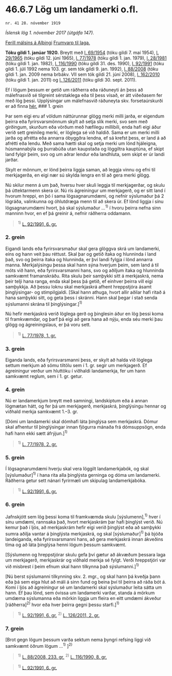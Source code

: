 # 46.6.7 Lög um landamerki o.fl.

`nr. 41 28. nóvember 1919`

_Íslensk lög 1. nóvember 2017 (útgáfa 147)._

[Ferill málsins á Alþingi](https://www.althingi.is/thingstorf/thingmalalistar-eftir-thingum/ferill/?ltg=31&mnr=7)
[Frumvarp til laga.](https://www.althingi.is/altext/31/s/pdf/0007.pdf)

**Tóku gildi 1. janúar 1920.**
Breytt með
[l. 69/1954](https://althingi.is/altext/stjtnr.html#1954069) (tóku gildi 7. maí 1954),
[l. 29/1965](https://althingi.is/altext/stjtnr.html#1965029) (tóku gildi 12. júní 1965),
[l. 77/1978](https://althingi.is/altext/stjtnr.html#1978077) (tóku gildi 1. jan. 1979),
[l. 28/1981](https://althingi.is/altext/stjtnr.html#1981028) (tóku gildi 1. jan. 1982),
[l. 116/1990](https://althingi.is/altext/stjt/1990.116.html) (tóku gildi 31. des. 1990),
[l. 92/1991](https://althingi.is/altext/stjt/1991.092.html) (tóku gildi 1. júlí 1992 nema 103. gr. sem tók gildi 9. jan. 1992),
[l. 88/2008](https://althingi.is/altext/stjt/2008.088.html) (tóku gildi 1. jan. 2009 nema brbákv. VII sem tók gildi 21. júní 2008),
[l. 162/2010](https://althingi.is/altext/stjt/2010.162.html) (tóku gildi 1. jan. 2011) og
[l. 126/2011](https://althingi.is/altext/stjt/2011.126.html) (tóku gildi 30. sept. 2011).

Ef í lögum þessum er getið um ráðherra eða ráðuneyti án þess að málefnasvið sé tilgreint sérstaklega eða til þess vísað, er átt viðeðasem fer með lög þessi. Upplýsingar um málefnasvið ráðuneyta skv. forsetaúrskurði er að finna [hér.](2017015.md) ### 1. grein

Þar sem eigi eru af völdum náttúrunnar glögg merki milli jarða, er eigendum þeirra eða fyrirsvarsmönnum skylt að setja slík merki, svo sem með girðingum, skurðum eða vörðum með hæfilegu millibili, enda hafi eigi áður verið sett greinileg merki, er löglega sé við haldið. Sama er um merki milli jarða og afrétta eða annarra óbyggðra lendna, ef sá krefst þess, er land á að afrétti eða lendu. Með sama hætti skal og setja merki um lönd hjáleigna, húsmannabýla og þurrabúða utan kaupstaða og löggiltra kauptúna, ef skipt land fylgir þeim, svo og um aðrar lendur eða landhluta, sem skipt er úr landi jarðar.

Skylt er mönnum, er lönd þeirra liggja saman, að leggja vinnu og efni til merkjagerða, en eigi nær sú skylda lengra en til að gera merki glögg.

Nú skilur menn á um það, hversu hver skuli leggja til merkjagerðar, og skulu þá úttektarmenn skera úr. Nú rís ágreiningur um merkjagerð, og er sitt land í hvorum hreppi, en þó í sama lögsagnarumdæmi, og nefnir sýslumaður þá 2 lögráða, valinkunna og óhlutdræga menn til að skera úr. Ef lönd liggja í sínu lögsagnarumdæmi hvort, þá skal sýslumaður …<sup>1)</sup> í hvoru þeirra nefna sinn manninn hvor, en ef þá greinir á, nefnir ráðherra oddamann.

> <sup>1)</sup> [L. 92/1991, 6. gr.](https://althingi.is/altext/stjt/1991.092.html)

### 2. grein

Eigandi lands eða fyrirsvarsmaður skal gera glöggva skrá um landamerki, eins og hann veit þau réttust. Skal þar og getið ítaka og hlunninda í land það, svo og þeirra ítaka og hlunninda, er því landi fylgja í lönd annarra manna. Merkjalýsingu þessa skal hann sýna hverjum þeim, sem land á til móts við hann, eða fyrirsvarsmanni hans, svo og aðiljum ítaka og hlunninda samkvæmt framanskráðu. Rita skulu þeir samþykki sitt á merkjaskrá, nema þeir telji hana ranga, enda skal þess þá getið, ef einhver þeirra vill eigi samþykkja. Að þessu loknu skal merkjaskrá afhent hreppstjóra ásamt þinglýsingar- og stimpilgjaldi. [Skal hann athuga, hvort allir aðilar hafi ritað á hana samþykki sitt, og geta þess í skránni. Hann skal þegar í stað senda sýslumanni skrána til þinglýsingar.]<sup>1)</sup> 

Nú hefir merkjaskrá verið löglega gerð og þinglesin áður en lög þessi koma til framkvæmdar, og þarf þá eigi að gera hana að nýju, enda séu merki þau glögg og ágreiningslaus, er þá voru sett.

> <sup>1)</sup> [L. 77/1978, 1. gr.](https://althingi.is/altext/stjtnr.html#1978077?g1)

### 3. grein

Eiganda lands, eða fyrirsvarsmanni þess, er skylt að halda við löglega settum merkjum að sömu tiltölu sem í 1. gr. segir um merkjagerð. Ef ágreiningur verður um hluttöku í viðhaldi landamerkja, fer um hann samkvæmt reglum, sem í 1. gr. getur.

### 4. grein

Nú er landamerkjum breytt með samningi, landskiptum eða á annan lögmætan hátt, og fer þá um merkjagerð, merkjaskrá, þinglýsingu hennar og viðhald merkja samkvæmt 1.–3. gr.

[Dómi um landamerki skal dómhafi láta þinglýsa sem merkjaskrá. Dómur skal afhentur til þinglýsingar innan fjögurra mánaða frá dómsuppsögn, enda hafi hann ekki sætt áfrýjun.]<sup>1)</sup> 

> <sup>1)</sup> [L. 77/1978, 2. gr.](https://althingi.is/altext/stjtnr.html#1978077?g2)

### 5. grein

Í lögsagnarumdæmi hverju skal vera löggilt landamerkjabók, og skal [sýslumaður]<sup>1)</sup> í hana rita alla þinglýsta gerninga og dóma um landamerki. Ráðherra getur sett nánari fyrirmæli um skipulag landamerkjabóka.

> <sup>1)</sup> [L. 92/1991, 6. gr.](https://althingi.is/altext/stjt/1991.092.html)

### 6. grein

Jafnskjótt sem lög þessi koma til framkvæmda skulu [sýslumenn],<sup>1)</sup> hver í sínu umdæmi, rannsaka það, hvort merkjaskrám þar hafi þinglýst verið. Nú kemur það í ljós, að merkjaskrám hefir eigi verið þinglýst eða að samþykki sumra aðilja vantar á þinglýsta merkjaskrá, og skal [sýslumaður]<sup>1)</sup> þá bjóða landeiganda, eða fyrirsvarsmanni hans, að gera merkjaskrá innan ákveðins tíma og að láta þinglýsa henni lögum þessum samkvæmt.

[Sýslumenn og hreppstjórar skulu gefa því gætur að ákvæðum þessara laga um merkjagerð, merkjaskrár og viðhald merkja sé fylgt. Verði hreppstjóri var við misbrest í þeim efnum skal hann tilkynna það sýslumanni.]<sup>1)</sup> 

[Nú berst sýslumanni tilkynning skv. 2. mgr., og skal hann þá kveðja þann eða þá sem eiga hlut að máli á sinn fund og beina því til þeirra að ráða bót á. Komi í ljós að ágreiningur sé um landamerki skal sýslumaður leita sátta um hann. Ef þau lönd, sem óvissa um landamerki varðar, standa á mörkum umdæma sýslumanna eða mörkin liggja um fleira en eitt umdæmi ákveður [ráðherra]<sup>2)</sup> hvor eða hver þeirra gegni þessu starfi.]<sup>1)</sup> 

> <sup>1)</sup> [L. 92/1991, 6. gr.](https://althingi.is/altext/stjt/1991.092.html) <sup>2)</sup> [L. 126/2011, 2. gr.](https://althingi.is/altext/stjt/2011.126.html)

### 7. grein

[Brot gegn lögum þessum varða sektum nema þyngri refsing liggi við samkvæmt öðrum lögum …<sup>1)</sup> ]<sup>2)</sup> 

> <sup>1)</sup> [L. 88/2008, 233. gr.](https://althingi.is/altext/stjt/2008.088.html#G233) <sup>2)</sup> [L. 116/1990, 8. gr.](https://althingi.is/altext/stjt/1990.116.html)

> <sup>1)</sup> [L. 92/1991, 6. gr.](https://althingi.is/altext/stjt/1991.092.html)
